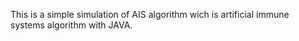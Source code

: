 This is a simple simulation of AIS algorithm wich is artificial immune systems algorithm with JAVA. 
